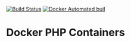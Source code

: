 [![Build Status](https://travis-ci.org/dankempster/docker-php.svg?branch=7.1-fpm-alpine)](https://travis-ci.org/dankempster/docker-php) [![Docker Automated buil](https://img.shields.io/docker/automated/jrottenberg/ffmpeg.svg)](https://hub.docker.com/r/dankempster/php/) 

# Docker PHP Containers